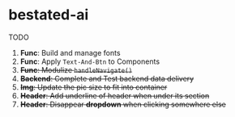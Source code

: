 # bestated-ai

TODO 
1. **Func**: Build and manage fonts 
2. **Func**: Apply `Text-And-Btn` to Components
3. ~~**Func**: Modulize `handleNavigate()`~~
4. ~~**Backend**: Complete and Test backend data delivery~~
5. ~~**Img**: Update the pic size to fit into container~~ 
6. ~~**Header**: Add underline of header when under its section~~
7. ~~**Header**: Disappear <b>dropdown</b> when clicking somewhere else~~
